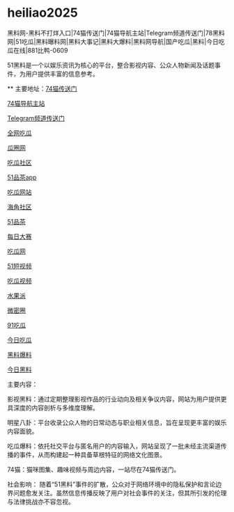 # heiliao2025
黑料网-黑料不打烊入口|74猫传送门|74猫导航主站|Telegram频道传送门|78黑料网|51吃瓜|黑料曝料网|黑料大事记|黑料大爆料|黑料网导航|国产吃瓜|黑料|今日吃瓜在线|881比鸭-0609

51黑料是一个以娱乐资讯为核心的平台，整合影视内容、公众人物新闻及话题事件，为用户提供丰富的信息参考。

** 主要地址：<a href="https://74mao.com/">74猫传送门</a>

<a href="https://74mao.com/">74猫导航主站</a>

<a href="https://74mao.com/">Telegram频道传送门</a>

<a href="https://cg4-21.pages.dev/">全网吃瓜</a>

<a href="https://cg6-21.pages.dev/">瓜圈网</a>

<a href="https://cg5-24.pages.dev/">吃瓜社区</a>

<a href="https://pc10-24.pages.dev/">51品茶app</a>

<a href="https://cg1-27.pages.dev/">吃瓜网站</a>

<a href="https://cg8-12.pages.dev/">海角社区</a>

<a href="https://pc8-34.pages.dev/">51品茶</a>

<a href="https://pc1-26.pages.dev/">每日大赛</a>

<a href="https://cg1-39.pages.dev/">吃瓜网</a>

<a href="https://pc2-25.pages.dev/">51短视频</a>

<a href="https://cg9-07.pages.dev/">吃瓜视频</a>

<a href="https://shuiguopai05.pages.dev/">水果派</a>

<a href="https://weimiquan-5.pages.dev/">微密圈</a>

<a href="https://heiliaohongling.pages.dev/">91吃瓜</a>

<a href="https://91chiguajin.pages.dev/">今日吃瓜</a>

<a href="https://91chiguahei.pages.dev/">黑料爆料</a>

<a href="https://heiliaochiguada.pages.dev/">今日黑料</a>

主要内容：

影视黑料：通过定期整理影视作品的行业动向及相关争议内容，网站为用户提供更具深度的内容剖析与多维度理解。

明星八卦：平台收录公众人物的日常动态与职业相关信息，旨在呈现更丰富的娱乐内容面貌。

吃瓜爆料：依托社交平台与匿名用户的内容输入，网站呈现了一批未经主流渠道传播的事件，从而构建起一种具备草根特征的网络文化图景。

74猫：猫咪图集、趣味视频与周边内容，一站尽在74猫传送门。

社会影响：
随着“51黑料”事件的扩散，公众对于网络环境中的隐私保护和言论边界问题愈发关注。虽然信息传播反映了用户对社会事件的关注，但其所引发的伦理与法律挑战亦不容忽视。
